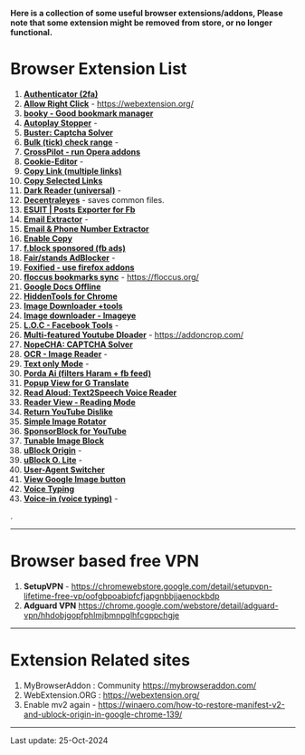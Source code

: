 **Here is a collection of some useful browser extensions/addons, Please note that some extension might be removed from store, or no longer functional.**

# Browser Extension List

1.	**[Authenticator (2fa)](https://chromewebstore.google.com/detail/authenticator/bhghoamapcdpbohphigoooaddinpkbai)**
2.	**[Allow Right Click](https://webextension.org/listing/allow-right-click.html)** - https://webextension.org/	
3.	**[booky - Good bookmark manager](https://booky.io/features)**
4.	**[Autoplay Stopper](https://chrome.google.com/webstore/detail/autoplaystopper/ejddcgojdblidajhngkogefpkknnebdh)** -	
5.	**[Buster: Captcha Solver](https://github.com/dessant/buster/)**
6.	**[Bulk (tick) check range](https://chrome.google.com/webstore/detail/check-range/kcfmannklpnoilbdlaabnfolfepmpmfj/related)** -	
7.	**[CrossPilot - run Opera addons](http://crosspilot.io/)**
8.	**[Cookie-Editor](https://chrome.google.com/webstore/detail/cookie-editor/hlkenndednhfkekhgcdicdfddnkalmdm)** -	
9.	**[Copy Link (multiple links)](https://chrome.google.com/webstore/detail/copy-selected-links/kddpiojgkjnpmgiegglncafdpnigcbij)**
10.	**[Copy Selected Links](https://chrome.google.com/webstore/detail/copy-selected-links/kddpiojgkjnpmgiegglncafdpnigcbij)**
11.	**[Dark Reader (universal)](https://darkreader.org/)** -  
12.	**[Decentraleyes](https://decentraleyes.org/)** - saves common files.
13.	**[ESUIT | Posts Exporter for Fb](https://chromewebstore.google.com/detail/esuit/lefjomichhananfjdmmnghjpcjeggdag)** 
14.	**[Email Extractor](https://chrome.google.com/webstore/detail/email-extractor/naidmjmjlgpkbebchjabfjgcgjkgojbi)** -	
15.	**[Email & Phone Number Extractor](https://chromewebstore.google.com/detail/email-phone-number-extrac/ppiodcccfccedkcjnhkkmplahjdbalhc)**
16.	**[Enable Copy](https://chrome.google.com/webstore/detail/enable-copy/lmnganadkecefnhncokdlaohlkneihio)**
17.	**[f.block sponsored (fb ads)](https://chrome.google.com/webstore/detail/fblock-sponsored/njcnnfelhkehnacoabhefefkbmloakkf/)**
18.	**[Fair/stands AdBlocker](https://chrome.google.com/webstore/detail/fair-adblocker/lgblnfidahcdcjddiepkckcfdhpknnjh)** -	
19.	**[Foxified - use firefox addons](https://chromewebstore.google.com/detail/foxified/cldmemdnllncchfahbcnjijheaolemfk)**
20.	**[floccus bookmarks sync](https://chromewebstore.google.com/detail/floccus/fnaicdffflnofjppbagibeoednhnbjhg)** - https://floccus.org/
21.	**[Google Docs Offline](https://chromewebstore.google.com/detail/google-docs-offline/ghbmnnjooekpmoecnnnilnnbdlolhkhi)**
22.	**[HiddenTools for Chrome](https://chrome.google.com/webstore/detail/jhcdplpmjpchlfjfihdpimbakifjnnda)**	
23.	**[Image Downloader +tools](https://chrome.google.com/webstore/detail/image-downloader-image-fi/jfafkhnopckjfmnpekbmpmghhdlijaja)**
24.	**[Image downloader - Imageye](https://chrome.google.com/webstore/detail/image-downloader-imageye/agionbommeaifngbhincahgmoflcikhm)** 
25.	**[L.O.C - Facebook Tools](https://chrome.google.com/webstore/detail/loc/eojdckfcadamkapabechhbnkleligand)** -	
26.	**[Multi-featured Youtube Dloader](https://addoncrop.com/free-youtube-video-downloader-1/)** -	https://addoncrop.com/
27.	**[NopeCHA: CAPTCHA Solver](https://chromewebstore.google.com/detail/nopecha-captcha-solver/dknlfmjaanfblgfdfebhijalfmhmjjjo)**
28.	**[OCR - Image Reader](https://chrome.google.com/webstore/detail/ocr-image-reader/bhbhjjkcoghibhibegcmbomkbakkpdbo)** -	
29.	**[Text only Mode](https://chrome.google.com/webstore/detail/text-mode/adelhekhakakocomdfejiipdnaadiiib)** -	
30.	**[Porda Ai (filters Haram + fb feed)](https://chromewebstore.google.com/detail/pordaai-blur-haram-object/ofhlminijomemliahkjjbgcbfoimjiaj)**
31.	**[Popup View for G Translate](https://chrome.google.com/webstore/detail/popup-view-for-google-tra/bcefgmhpbmghjcenbklchobmogjhaagl)**
32.	**[Read Aloud: Text2Speech Voice Reader](https://chrome.google.com/webstore/detail/read-aloud-a-text-to-spee/hdhinadidafjejdhmfkjgnolgimiaplp)**	
33.	**[Reader View - Reading Mode](https://chrome.google.com/webstore/detail/reader-view/ecabifbgmdmgdllomnfinbmaellmclnh)**
34.	**[Return YouTube Dislike](https://chrome.google.com/webstore/detail/return-youtube-dislike/gebbhagfogifgggkldgodflihgfeippi)**
35.	**[Simple Image Rotator](https://chrome.google.com/webstore/detail/simple-image-rotator/celbdinhikbidipcbkmphghkoibafbik)**	
36.	**[SponsorBlock for YouTube](https://chromewebstore.google.com/detail/sponsorblock-for-youtube/mnjggcdmjocbbbhaepdhchncahnbgone)**
37.	**[Tunable Image Block](https://chrome.google.com/webstore/detail/tunable-image-block/agpjllgcceliiblmebkbiccaaldfedbc)**
38.	**[uBlock Origin](https://github.com/gorhill/uBlock?tab=readme-ov-file#ublock-origin-ubo)** -	
39.	**[uBlock O. Lite](https://chromewebstore.google.com/detail/ublock-origin-lite/ddkjiahejlhfcafbddmgiahcphecmpfh)** - 
40.	**[User-Agent Switcher](https://chrome.google.com/webstore/detail/user-agent-switcher/iojaoainolpgkpojokmeclhidjolocci)**	
41.	**[View Google Image button](https://github.com/fanfare/googleimagesrestored)**	
42.	**[Voice Typing](https://chrome.google.com/webstore/detail/voice-typing/hmpihaioaacpehkghnkmnmgmihalkmdf)**	
43.	**[Voice-in (voice typing)](https://dictanote.co/voicein/install/?r=725951)** - 

.

-----
# Browser based free VPN
1. **SetupVPN** - https://chromewebstore.google.com/detail/setupvpn-lifetime-free-vp/oofgbpoabipfcfjapgnbbjjaenockbdp
2. **Adguard VPN**	https://chrome.google.com/webstore/detail/adguard-vpn/hhdobjgopfphlmjbmnpglhfcgppchgje

----
# Extension Related sites
1.	MyBrowserAddon : Community	https://mybrowseraddon.com/
2.	WebExtension.ORG : https://webextension.org/
3.	Enable mv2 again - https://winaero.com/how-to-restore-manifest-v2-and-ublock-origin-in-google-chrome-139/


-------
Last update: 25-Oct-2024